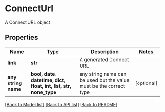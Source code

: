 # ConnectUrl

A Connect URL object

## Properties
Name | Type | Description | Notes
------------ | ------------- | ------------- | -------------
**link** | **str** | A generated Connect URL | 
**any string name** | **bool, date, datetime, dict, float, int, list, str, none_type** | any string name can be used but the value must be the correct type | [optional]

[[Back to Model list]](../README.md#documentation-for-models) [[Back to API list]](../README.md#documentation-for-api-endpoints) [[Back to README]](../README.md)


